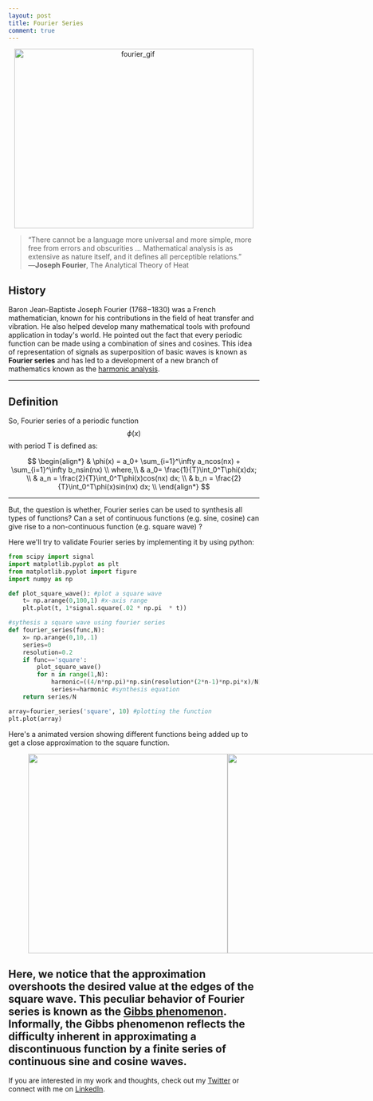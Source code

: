 ```yaml
---
layout: post
title: Fourier Series 
comment: true
---
```

<p align="center"> 
<img src="/blog/assets/fourier_squarewave_0.gif" width="480" height="360" alt="fourier_gif">
</p>
<!--<img src="/blog/assets/jfourier.jpg" width="120" height="150" alt="fourier_gif"> -->

> “There cannot be a language more universal and more simple, more free from errors and obscurities … Mathematical analysis is as extensive as nature itself, and it defines all perceptible relations.” ―**Joseph Fourier**, The Analytical Theory of Heat

## History

Baron Jean-Baptiste Joseph Fourier (1768−1830) was a French mathematician, known for his contributions in the field of heat transfer and vibration. He also helped develop many mathematical tools with profound application in today's world. He pointed out the fact that every periodic function can be made using a combination of sines and cosines. This idea of representation of signals as superposition of basic waves is known as **Fourier series** and has led to a development of a new branch of mathematics known as the [harmonic analysis](https://en.wikipedia.org/wiki/Harmonic_analysis). 


---
## Definition

So, Fourier series of a periodic function $$\phi(x)$$ with period T is defined as:

$$
\begin{align*}
  & \phi(x) = a_0+ \sum_{i=1}^\infty a_ncos(nx) + \sum_{i=1}^\infty b_nsin(nx) \\
 where,\\
  &  a_0= \frac{1}{T}\int_0^T\phi(x)dx; \\
  & a_n = \frac{2}{T}\int_0^T\phi(x)cos(nx) dx; \\
  & b_n = \frac{2}{T}\int_0^T\phi(x)sin(nx) dx; \\
\end{align*}
$$

---
But, the question is whether, Fourier series can be used to synthesis all types of functions? Can a set of continuous functions (e.g. sine, cosine) can give rise to a non-continuous function (e.g. square wave) ?

Here we'll try to validate Fourier series by implementing it by using python:


```python
from scipy import signal
import matplotlib.pyplot as plt
from matplotlib.pyplot import figure
import numpy as np

def plot_square_wave(): #plot a square wave
    t= np.arange(0,100,1) #x-axis range
    plt.plot(t, 1*signal.square(.02 * np.pi  * t))

#sythesis a square wave using fourier series
def fourier_series(func,N): 
    x= np.arange(0,10,.1)
    series=0 
    resolution=0.2
    if func=='square':
        plot_square_wave()
        for n in range(1,N):
            harmonic=((4/n*np.pi)*np.sin(resolution*(2*n-1)*np.pi*x)/N) 
            series+=harmonic #synthesis equation
    return series/N   

array=fourier_series('square', 10) #plotting the function
plt.plot(array)
```
Here's a animated version showing different functions being added up to get a close approximation to the square function.
<figure class="half" style="display:flex">
    <img style="width:400px" src="/blog/assets/fourier_waves_superpose.gif">
    <img style="width:400px" src="/blog/assets/fourier_waves_sum.gif">
</figure>

Here, we notice that the approximation overshoots the desired value at the edges of the square wave. This peculiar behavior of Fourier series is known as the [Gibbs phenomenon](https://en.wikipedia.org/wiki/Gibbs_phenomenon). Informally, the Gibbs phenomenon reflects the difficulty inherent in approximating a discontinuous function by a finite series of continuous sine and cosine waves.
---
If you are interested in my work and thoughts, check out my [Twitter](https://twitter.com/oldMagnum) or connect with me on [LinkedIn](https://www.linkedin.com/in/ankitk50/).

